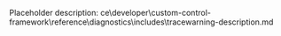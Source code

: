 Placeholder description: ce\developer\custom-control-framework\reference\diagnostics\includes\tracewarning-description.md